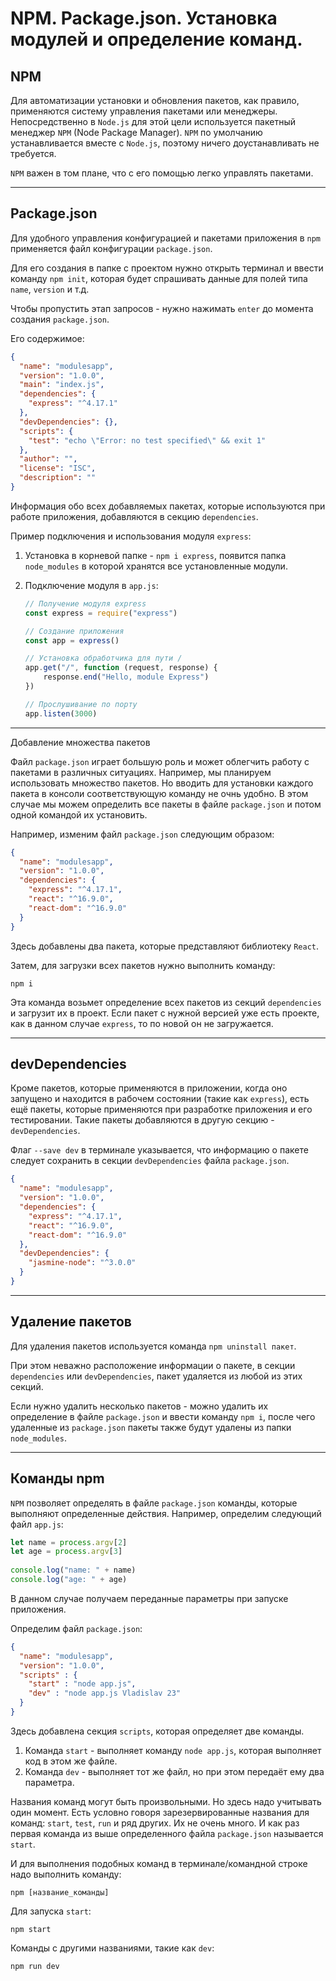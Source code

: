 # NPM. Package.json. Установка модулей и определение команд.

## NPM

Для автоматизации установки и обновления пакетов, как правило, применяются систему управления пакетами или менеджеры. Непосредственно в `Node.js` для этой цели используется пакетный менеджер `NPM` (Node Package Manager). `NPM` по умолчанию устанавливается вместе с `Node.js`, поэтому ничего доустанавливать не требуется.

`NPM` важен в том плане, что с его помощью легко управлять пакетами. 
***

## Package.json

Для удобного управления конфигурацией и пакетами приложения в `npm` применяется файл конфигурации `package.json`.

Для его создания в папке с проектом нужно открыть терминал и ввести команду `npm init`, которая будет спрашивать данные для полей типа `name`, `version` и т.д.

Чтобы пропустить этап запросов - нужно нажимать `enter` до момента создания `package.json`.

Его содержимое:

```json
{
  "name": "modulesapp",
  "version": "1.0.0",
  "main": "index.js",
  "dependencies": {
    "express": "^4.17.1"
  },
  "devDependencies": {},
  "scripts": {
    "test": "echo \"Error: no test specified\" && exit 1"
  },
  "author": "",
  "license": "ISC",
  "description": ""
}
```

Информация обо всех добавляемых пакетах, которые используются при работе приложения, добавляются в секцию `dependencies`.

Пример подключения и использования модуля `express`:

1. Установка в корневой папке - `npm i express`, появится папка `node_modules` в которой хранятся все установленные модули.
2. Подключение модуля в `app.js`:

    ```javascript
    // Получение модуля express
    const express = require("express")

    // Создание приложения
    const app = express()

    // Установка обработчика для пути /
    app.get("/", function (request, response) {
        response.end("Hello, module Express")
    })

    // Прослушивание по порту 
    app.listen(3000)
    ```
***

Добавление множества пакетов

Файл `package.json` играет большую роль и может облегчить работу с пакетами в различных ситуациях. Например, мы планируем использовать множество пакетов. Но вводить для установки каждого пакета в консоли соответствующую команду не очнь удобно. В этом случае мы можем определить все пакеты в файле `package.json` и потом одной командой их установить.

Например, изменим файл `package.json` следующим образом:

```json
{
  "name": "modulesapp",
  "version": "1.0.0",
  "dependencies": {
    "express": "^4.17.1",
    "react": "^16.9.0",
    "react-dom": "^16.9.0"
  }
}
```
Здесь добавлены два пакета, которые представляют библиотеку `React`.

Затем, для загрузки всех пакетов нужно выполнить команду:

```
npm i
```

Эта команда возьмет определение всех пакетов из секций `dependencies` и загрузит их в проект. Если пакет с нужной версией уже есть проекте, как в данном случае `express`, то по новой он не загружается.
***

## devDependencies

Кроме пакетов, которые применяются в приложении, когда оно запущено и находится в рабочем состоянии (такие как `express`), есть ещё пакеты, которые применяются при разработке приложения и его тестировании. Такие пакеты добавляются в другую секцию - `devDependencies`.

Флаг `--save dev` в терминале указывается, что информацию о пакете следует сохранить в секции `devDependencies` файла `package.json`.

```json
{
  "name": "modulesapp",
  "version": "1.0.0",
  "dependencies": {
    "express": "^4.17.1",
    "react": "^16.9.0",
    "react-dom": "^16.9.0"
  },
  "devDependencies": {
    "jasmine-node": "^3.0.0"
  }
}
```
***

## Удаление пакетов

Для удаления пакетов используется команда `npm uninstall пакет`.

При этом неважно расположение информации о пакете, в секции `dependencies` или `devDependencies`, пакет удаляется из любой из этих секций.

Если нужно удалить несколько пакетов - можно удалить их определение в файле `package.json` и ввести команду `npm i`, после чего удаленные из `package.json` пакеты также будут удалены из папки `node_modules`.
***

## Команды npm

`NPM` позволяет определять в файле `package.json` команды, которые выполняют определенные действия. Например, определим следующий файл `app.js`:

```javascript
let name = process.argv[2]
let age = process.argv[3]
 
console.log("name: " + name)
console.log("age: " + age)
```

В данном случае получаем переданные параметры при запуске приложения.

Определим файл `package.json`:

```json
{
  "name": "modulesapp",
  "version": "1.0.0",
  "scripts" : {
    "start" : "node app.js",
    "dev" : "node app.js Vladislav 23"
  }
}
```

Здесь добавлена секция `scripts`, которая определяет две команды. 

1. Команда `start` - выполняет команду `node app.js`, которая выполняет код в этом же файле.
2. Команда `dev` - выполняет тот же файл, но при этом передаёт ему два параметра.

Названия команд могут быть произвольными. Но здесь надо учитывать один момент. Есть условно говоря зарезервированные названия для команд: `start`, `test`, `run` и ряд других. Их не очень много. И как раз первая команда из выше определенного файла `package.json` называется `start`. 

И для выполнения подобных команд в терминале/командной строке надо выполнить команду:

```
npm [название_команды]
```

Для запуска `start`:

```
npm start
```

Команды с другими названиями, такие как `dev`:

```
npm run dev
```